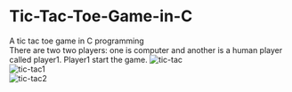 # Tic-Tac-Toe-Game-in-C

A tic tac toe game in C programming <br />
There are two two players: one is computer and another is a human player called player1. Player1 start the game.
![tic-tac](https://github.com/NeehaV/Tic-Tac-Toe-Game-in-C/assets/94872643/e6b7f1d7-c033-4396-90d2-5849b26835b4)
<br />
![tic-tac1](https://github.com/NeehaV/Tic-Tac-Toe-Game-in-C/assets/94872643/14c15731-0684-4ef3-8b6c-e539b34ff60c)
<br />
![tic-tac2](https://github.com/NeehaV/Tic-Tac-Toe-Game-in-C/assets/94872643/155462bc-adf5-410d-b390-3f4fcdb6e51e)
